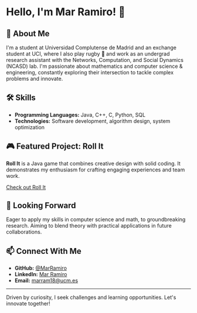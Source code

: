 # Hello, I'm Mar Ramiro! 👋

## 🧠 About Me

I'm a student at Universidad Complutense de Madrid and an exchange student at UCI, where I also play rugby 🏉 and work as an undergrad research assistant with the Networks, Computation, and Social Dynamics (NCASD) lab. I'm passionate about mathematics and computer science & engineering, constantly exploring their intersection to tackle complex problems and innovate.

## 🛠️ Skills

- **Programming Languages:** Java, C++, C, Python, SQL
- **Technologies:** Software development, algorithm design, system optimization

## 🎮 Featured Project: Roll It

**Roll It** is a Java game that combines creative design with solid coding. It demonstrates my enthusiasm for crafting engaging experiences and team work.

[Check out Roll It](https://github.com/UCM-FDI-DISIA/proyectois2dg2022-pmc) 

## 🚀 Looking Forward

Eager to apply my skills in computer science and math, to groundbreaking research. Aiming to blend theory with practical applications in future collaborations.

## 📫 Connect With Me

- **GitHub:** [@MarRamiro](https://github.com/MarRamiro)
- **LinkedIn:** [Mar Ramiro](https://www.linkedin.com/in/maría-del-mar-ramiro-ortega-366565282/) 
- **Email:** marram18@ucm.es 

---

Driven by curiosity, I seek challenges and learning opportunities. Let's innovate together!
